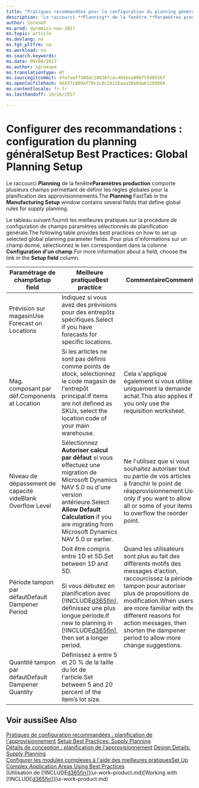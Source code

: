 ```yaml
---
title: "Pratiques recommandées pour la configuration du planning général"
description: "Le raccourci **Planning** de la fenêtre **Paramètres production** comporte plusieurs champs permettant de définir les règles globales pour la planification des approvisionnements."
author: SorenGP
ms.prod: dynamics-nav-2017
ms.topic: article
ms.devlang: na
ms.tgt_pltfrm: na
ms.workload: na
ms.search.keywords: 
ms.date: 09/08/2017
ms.author: sgroespe
ms.translationtype: HT
ms.sourcegitcommit: 4fefaef7380ac10836fcac404eea006f55d8556f
ms.openlocfilehash: b6437c809af79c1c0c24126aaa38e6da6120d066
ms.contentlocale: fr-fr
ms.lasthandoff: 10/16/2017

---
```

# <a name="setup-best-practices-global-planning-setup"></a><span data-ttu-id="e9221-103">Configurer des recommandations : configuration du planning général</span><span class="sxs-lookup"><span data-stu-id="e9221-103">Setup Best Practices: Global Planning Setup</span></span>
<span data-ttu-id="e9221-104">Le raccourci **Planning** de la fenêtre**Paramètres production** comporte plusieurs champs permettant de définir les règles globales pour la planification des approvisionnements.</span><span class="sxs-lookup"><span data-stu-id="e9221-104">The **Planning** FastTab in the **Manufacturing Setup** window contains several fields that define global rules for supply planning.</span></span>  

 <span data-ttu-id="e9221-105">Le tableau suivant fournit les meilleures pratiques sur la procédure de configuration de champs paramètres sélectionnés de planification générale.</span><span class="sxs-lookup"><span data-stu-id="e9221-105">The following table provides best practices on how to set up selected global planning parameter fields.</span></span> <span data-ttu-id="e9221-106">Pour plus d'informations sur un champ donné, sélectionnez le lien correspondant dans la colonne **Configuration d'un champ**.</span><span class="sxs-lookup"><span data-stu-id="e9221-106">For more information about a field, choose the link in the **Setup field** column.</span></span>  

|<span data-ttu-id="e9221-107">Paramétrage de champ</span><span class="sxs-lookup"><span data-stu-id="e9221-107">Setup field</span></span>|<span data-ttu-id="e9221-108">Meilleure pratique</span><span class="sxs-lookup"><span data-stu-id="e9221-108">Best practice</span></span>|<span data-ttu-id="e9221-109">Commentaire</span><span class="sxs-lookup"><span data-stu-id="e9221-109">Comment</span></span>|  
|-----------------|-------------------|-------------|  
|<span data-ttu-id="e9221-110">Prévision sur magasin</span><span class="sxs-lookup"><span data-stu-id="e9221-110">Use Forecast on Locations</span></span>|<span data-ttu-id="e9221-111">Indiquez si vous avez des prévisions pour des entrepôts spécifiques.</span><span class="sxs-lookup"><span data-stu-id="e9221-111">Select if you have forecasts for specific locations.</span></span>||  
|<span data-ttu-id="e9221-112">Mag. composant par déf.</span><span class="sxs-lookup"><span data-stu-id="e9221-112">Components at Location</span></span>|<span data-ttu-id="e9221-113">Si les articles ne sont pas définis comme points de stock, sélectionnez le code magasin de l'entrepôt principal.</span><span class="sxs-lookup"><span data-stu-id="e9221-113">If items are not defined as SKUs, select the location code of your main warehouse.</span></span>|<span data-ttu-id="e9221-114">Cela s'applique également si vous utilisez uniquement la demande achat.</span><span class="sxs-lookup"><span data-stu-id="e9221-114">This also applies if you only use the requisition worksheet.</span></span>|  
|<span data-ttu-id="e9221-115">Niveau de dépassement de capacité vide</span><span class="sxs-lookup"><span data-stu-id="e9221-115">Blank Overflow Level</span></span>|<span data-ttu-id="e9221-116">Sélectionnez **Autoriser calcul par défaut** si vous effectuez une migration de Microsoft Dynamics NAV 5.0 ou d'une version antérieure.</span><span class="sxs-lookup"><span data-stu-id="e9221-116">Select **Allow Default Calculation** if you are migrating from Microsoft Dynamics NAV 5.0 or earlier.</span></span>|<span data-ttu-id="e9221-117">Ne l'utilisez que si vous souhaitez autoriser tout ou partie de vos articles à franchir le point de réapprovisionnement.</span><span class="sxs-lookup"><span data-stu-id="e9221-117">Use only if you want to allow all or some of your items to overflow the reorder point.</span></span>|  
|<span data-ttu-id="e9221-118">Période tampon par défaut</span><span class="sxs-lookup"><span data-stu-id="e9221-118">Default Dampener Period</span></span>|<span data-ttu-id="e9221-119">Doit être compris entre 1D et 5D.</span><span class="sxs-lookup"><span data-stu-id="e9221-119">Set between 1D and 5D.</span></span><br /><br /> <span data-ttu-id="e9221-120">Si vous débutez en planification avec [!INCLUDE[d365fin](includes/d365fin_md.md)], définissez une plus longue période.</span><span class="sxs-lookup"><span data-stu-id="e9221-120">If new to planning in [!INCLUDE[d365fin](includes/d365fin_md.md)], then set a longer period.</span></span>|<span data-ttu-id="e9221-121">Quand les utilisateurs sont plus au fait des différents motifs des messages d'action, raccourcissez la période tampon pour autoriser plus de propositions de modification.</span><span class="sxs-lookup"><span data-stu-id="e9221-121">When users are more familiar with the different reasons for action messages, then shorten the dampener period to allow more change suggestions.</span></span>|  
|<span data-ttu-id="e9221-122">Quantité tampon par défaut</span><span class="sxs-lookup"><span data-stu-id="e9221-122">Default Dampener Quantity</span></span>|<span data-ttu-id="e9221-123">Définissez à entre 5 et 20 % de la taille du lot de l'article.</span><span class="sxs-lookup"><span data-stu-id="e9221-123">Set between 5 and 20 percent of the item’s lot size.</span></span>||  

## <a name="see-also"></a><span data-ttu-id="e9221-124">Voir aussi</span><span class="sxs-lookup"><span data-stu-id="e9221-124">See Also</span></span>  
 <span data-ttu-id="e9221-125">[Pratiques de configuration recommandées : planification de l'approvisionnement](setup-best-practices-supply-planning.md) </span><span class="sxs-lookup"><span data-stu-id="e9221-125">[Setup Best Practices: Supply Planning](setup-best-practices-supply-planning.md) </span></span>  
 <span data-ttu-id="e9221-126">[Détails de conception : planification de l'approvisionnement](design-details-supply-planning.md) </span><span class="sxs-lookup"><span data-stu-id="e9221-126">[Design Details: Supply Planning](design-details-supply-planning.md) </span></span>  
 [<span data-ttu-id="e9221-127">Configurer les modules complexes à l'aide des meilleures pratiques</span><span class="sxs-lookup"><span data-stu-id="e9221-127">Set Up Complex Application Areas Using Best Practices</span></span>](set-up-complex-application-areas-using-best-practices.md)  
 <span data-ttu-id="e9221-128">[Utilisation de [!INCLUDE[d365fin](includes/d365fin_md.md)]](ui-work-product.md)</span><span class="sxs-lookup"><span data-stu-id="e9221-128">[Working with [!INCLUDE[d365fin](includes/d365fin_md.md)]](ui-work-product.md)</span></span>

